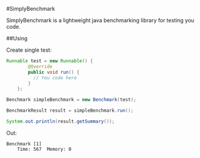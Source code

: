 #SimplyBenchmark


SimplyBenchmark is a lightweight java benchmarking library for testing you code.

##Using

Create single test:
```java
Runnable test = new Runnable() {
		@Override
		public void run() {
		  // You code here
		}
	};

Benchmark simpleBenchmark = new Benchmark(test);

BenchmarkResult result = simpleBenchmark.run();

System.out.println(result.getSummary());
```
Out:
```
Benchmark [1]
	Time: 567  Memory: 0
```
